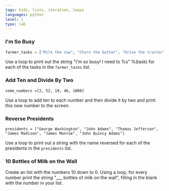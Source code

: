 ```yaml
---
tags: kids, lists, iteration, loops
languages: python
level: 1
type: lab
---
```

### I'm So Busy
```python
farmer_tasks = ["Milk the cow", "Churn the butter", "Drive the tractor", "Peel potatoes", "Plant the corn"]
```
Use a loop to print out the string "I'm so busy! I need to %s" %(task) for each of the tasks in the `farmer_tasks` list.

### Add Ten and Divide By Two
```
some_numbers =[2, 52, 19, 46, 1000]
```
Use a loop to add ten to each number and then divide it by two and print this new number to the screen.

### Reverse Presidents
 ```
 presidents = ["George Washington", "John Adams", "Thomas Jefferson", "James Madison", "James Monroe", "John Quincy Adams"]
 ```

Use a loop to print out a string with the name reversed for each of the presidents in the `presidents` list.

### 10 Bottles of Milk on the Wall
Create an list with the numbers 10 down to 0. Using a loop, for every number print the string "___ bottles of milk on the wall", filling in the blank with the number in your list.
